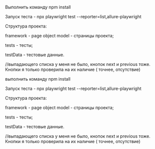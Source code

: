 

Выполнить команду npm install

Запуск теста - npx playwright test --reporter=list,allure-playwright

Структура проекта:

framework - page object model - страницы проекта;

tests - тесты;

testData - тестовые данные.

//выпадающего списка у меня не было, кнопок next и previous тоже. Кнопки я только проверила на их наличие ( точнее, отсутствие)

выполнить команду npm install

Запуск теста - npx playwright test --reporter=list,allure-playwright

Структура проекта:

framework - page object model - страницы проекта;

tests - тесты;

testData - тестовые данные.

//выпадающего списка у меня не было, кнопок next и previous тоже. Кнопки я только проверила на их наличие ( точнее, отсутствие)
